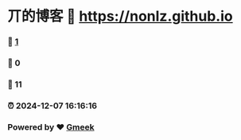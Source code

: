 # 丌的博客 :link: https://nonlz.github.io 
### :page_facing_up: [1](https://nonlz.github.io/tag.html) 
### :speech_balloon: 0 
### :hibiscus: 11 
### :alarm_clock: 2024-12-07 16:16:16 
### Powered by :heart: [Gmeek](https://github.com/Meekdai/Gmeek)
